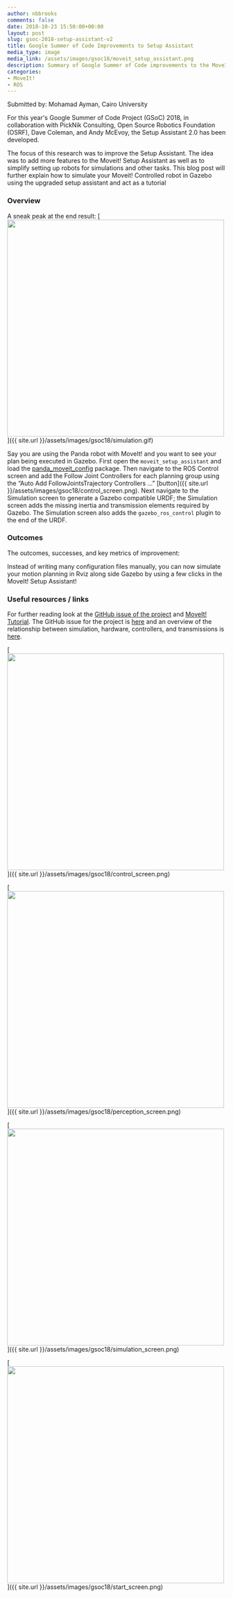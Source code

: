 ```yaml
---
author: nbbrooks
comments: false
date: 2018-10-23 15:50:00+00:00
layout: post
slug: gsoc-2018-setup-assistant-v2
title: Google Summer of Code Improvements to Setup Assistant
media_type: image
media_link: /assets/images/gsoc18/moveit_setup_assistant.png
description: Summary of Google Summer of Code improvements to the MoveIt! Setup Assistant.
categories:
- MoveIt!
- ROS
---
```


Submitted by: Mohamad Ayman, Cairo University

For this year's Google Summer of Code Project (GSoC) 2018, in collaboration with PickNik Consulting, Open Source Robotics Foundation (OSRF), Dave Coleman, and Andy McEvoy, the Setup Assistant 2.0 has been developed.

The focus of this research was to improve the Setup Assistant.  The idea was to add more features to the Moveit! Setup Assistant as well as to simplify setting up robots for simulations and other tasks. This blog post will further explain how to simulate your Moveit! Controlled robot in Gazebo using the upgraded setup assistant and act as a tutorial

### Overview
A sneak peak at the end result:
[<img src="{{ site.url }}/assets/images/gsoc18/simulation.gif" width="500" style="margin-right:20px"/>]({{ site.url }}/assets/images/gsoc18/simulation.gif)

Say you are using the Panda robot with MoveIt! and you want to see your plan being executed in Gazebo. First open the `moveit_setup_assistant` and load the [panda_moveit_config](https://github.com/ros-planning/panda_moveit_config)  package. Then navigate to the ROS Control screen and add the Follow Joint Controllers for each planning group using the “Auto Add FollowJointsTrajectory Controllers ...” [button]({{ site.url }}/assets/images/gsoc18/control_screen.png). Next navigate to the Simulation screen to generate a Gazebo compatible URDF; the Simulation screen adds the missing inertia and transmission elements required by Gazebo. The Simulation screen also adds the `gazebo_ros_control` plugin to the end of the URDF.

### Outcomes
The outcomes, successes, and key metrics of improvement:

Instead of writing many configuration files manually, you can now simulate your motion planning in Rviz along side Gazebo by using a few clicks in the MoveIt! Setup Assistant!

### Useful resources / links
For further reading look at the [GitHub issue of the project](https://github.com/moveit/moveit/issues/894) and [MoveIt! Tutorial](http://docs.ros.org/kinetic/api/moveit_tutorials/html/doc/setup_assistant/setup_assistant_tutorial.html).
The GitHub issue for the project is [here](https://github.com/moveit/moveit/issues/894) and an overview of the relationship between simulation, hardware, controllers, and transmissions is [here](https://classic.gazebosim.org/tutorials).


[<img src="{{ site.url }}/assets/images/gsoc18/control_screen.png" width="500" style="margin-right:20px"/>]({{ site.url }}/assets/images/gsoc18/control_screen.png)

[<img src="{{ site.url }}/assets/images/gsoc18/perception_screen.png" width="500" style="margin-right:20px"/>]({{ site.url }}/assets/images/gsoc18/perception_screen.png)

[<img src="{{ site.url }}/assets/images/gsoc18/simulation_screen.png" width="500" style="margin-right:20px"/>]({{ site.url }}/assets/images/gsoc18/simulation_screen.png)

[<img src="{{ site.url }}/assets/images/gsoc18/start_screen.png" width="500" style="margin-right:20px"/>]({{ site.url }}/assets/images/gsoc18/start_screen.png)

